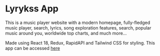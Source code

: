 # Lyrykss App

This is a music player website with a modern homepage, fully-fledged music player, search, lyrics, song exploration features, search, popular music around you, worldwide top charts, and much more...

Made using React 18, Redux, RapidAPI and Tailwind CSS for styling.
This app can be accessed [here](https://dhyey-lyrykss.netlify.app/)
